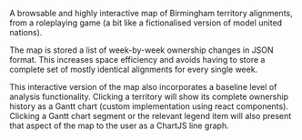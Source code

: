 A browsable and highly interactive map of Birmingham territory alignments, from a roleplaying game (a bit like a fictionalised version of model united nations).

The map is stored a list of week-by-week ownership changes in JSON format. This increases space efficiency and avoids having to store a complete set of mostly identical alignments for every single week.

This interactive version of the map also incorporates a baseline level of analysis functionality. Clicking a territory will show its complete ownership history as a Gantt chart (custom implementation using react components). Clicking a Gantt chart segment or the relevant legend item will also present that aspect of the map to the user as a ChartJS line graph.